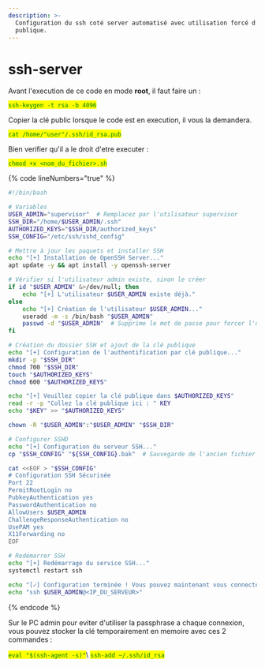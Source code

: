 ```yaml
---
description: >-
  Configuration du ssh coté server automatisé avec utilisation forcé d'une clé
  publique.
---
```


# ssh-server

Avant l'execution de ce code en mode **root**, il faut faire un : &#x20;

<mark style="color:green;">`ssh-keygen -t rsa -b 4096`</mark>

Copier la clé public lorsque le code est en execution, il vous la demandera.&#x20;

<mark style="color:green;">`cat /home/"user"/.ssh/id_rsa.pub`</mark>

Bien verifier qu'il a le droit d'etre executer :&#x20;

<mark style="color:green;">`chmod +x <nom_du_fichier>.sh`</mark>

{% code lineNumbers="true" %}
```bash
#!/bin/bash

# Variables
USER_ADMIN="supervisor"  # Remplacez par l'utilisateur supervisor
SSH_DIR="/home/$USER_ADMIN/.ssh"
AUTHORIZED_KEYS="$SSH_DIR/authorized_keys"
SSH_CONFIG="/etc/ssh/sshd_config"

# Mettre à jour les paquets et installer SSH
echo "[+] Installation de OpenSSH Server..."
apt update -y && apt install -y openssh-server

# Vérifier si l'utilisateur admin existe, sinon le créer
if id "$USER_ADMIN" &>/dev/null; then
    echo "[+] L'utilisateur $USER_ADMIN existe déjà."
else
    echo "[+] Création de l'utilisateur $USER_ADMIN..."
    useradd -m -s /bin/bash "$USER_ADMIN"
    passwd -d "$USER_ADMIN"  # Supprime le mot de passe pour forcer l'utilisation de SSH
fi

# Création du dossier SSH et ajout de la clé publique
echo "[+] Configuration de l'authentification par clé publique..."
mkdir -p "$SSH_DIR"
chmod 700 "$SSH_DIR"
touch "$AUTHORIZED_KEYS"
chmod 600 "$AUTHORIZED_KEYS"

echo "[+] Veuillez copier la clé publique dans $AUTHORIZED_KEYS"
read -r -p "Collez la clé publique ici : " KEY
echo "$KEY" >> "$AUTHORIZED_KEYS"

chown -R "$USER_ADMIN":"$USER_ADMIN" "$SSH_DIR"

# Configurer SSHD
echo "[+] Configuration du serveur SSH..."
cp "$SSH_CONFIG" "${SSH_CONFIG}.bak"  # Sauvegarde de l'ancien fichier

cat <<EOF > "$SSH_CONFIG"
# Configuration SSH Sécurisée
Port 22
PermitRootLogin no
PubkeyAuthentication yes
PasswordAuthentication no
AllowUsers $USER_ADMIN
ChallengeResponseAuthentication no
UsePAM yes
X11Forwarding no
EOF

# Redémarrer SSH
echo "[+] Redémarrage du service SSH..."
systemctl restart ssh

echo "[✓] Configuration terminée ! Vous pouvez maintenant vous connecter avec :"
echo "ssh $USER_ADMIN@<IP_DU_SERVEUR>"
```
{% endcode %}

Sur le PC admin pour eviter d'utiliser la passphrase a chaque connexion, vous pouvez stocker la clé temporairement en memoire avec ces 2 commandes :&#x20;

<mark style="color:green;">`eval "$(ssh-agent -s)"`</mark>\ <mark style="color:green;">`ssh-add ~/.ssh/id_rsa`</mark>
